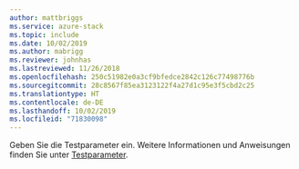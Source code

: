```yaml
---
author: mattbriggs
ms.service: azure-stack
ms.topic: include
ms.date: 10/02/2019
ms.author: mabrigg
ms.reviewer: johnhas
ms.lastreviewed: 11/26/2018
ms.openlocfilehash: 250c51982e0a3cf9bfedce2842c126c77498776b
ms.sourcegitcommit: 28c8567f85ea3123122f4a27d1c95e3f5cbd2c25
ms.translationtype: HT
ms.contentlocale: de-DE
ms.lasthandoff: 10/02/2019
ms.locfileid: "71830098"
---
```

Geben Sie die Testparameter ein. Weitere Informationen und Anweisungen finden Sie unter [Testparameter](../azure-stack-vaas-parameters.md#test-parameters).